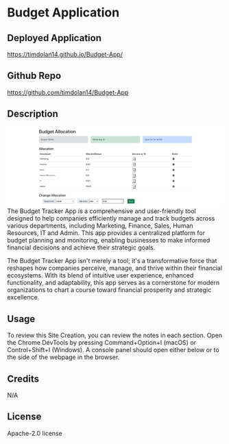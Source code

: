 # Budget Application

## Deployed Application
https://timdolan14.github.io/Budget-App/

## Github Repo
https://github.com/timdolan14/Budget-App


## Description
![SC](./public/SC.png)
The Budget Tracker App is a comprehensive and user-friendly tool designed to help companies efficiently manage and track budgets across various departments, including Marketing, Finance, Sales, Human Resources, IT and Admin. This app provides a centralized platform for budget planning and monitoring, enabling businesses to make informed financial decisions and achieve their strategic goals.

The Budget Tracker App isn't merely a tool; it's a transformative force that reshapes how companies perceive, manage, and thrive within their financial ecosystems. With its blend of intuitive user experience, enhanced functionality, and adaptability, this app serves as a cornerstone for modern organizations to chart a course toward financial prosperity and strategic excellence.

## Usage
To review this Site Creation, you can review the notes in each section. Open the Chrome DevTools by pressing Command+Option+I (macOS) or Control+Shift+I (Windows). A console panel should open either below or to the side of the webpage in the browser.

## Credits
N/A

## License
Apache-2.0 license
